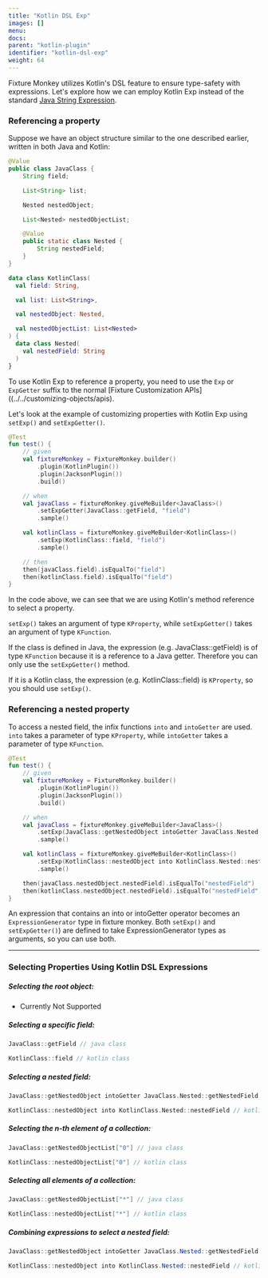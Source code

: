 ```yaml
---
title: "Kotlin DSL Exp"
images: []
menu:
docs:
parent: "kotlin-plugin"
identifier: "kotlin-dsl-exp"
weight: 64
---
```


Fixture Monkey utilizes Kotlin's DSL feature to ensure type-safety with expressions.
Let's explore how we can employ Kotlin Exp instead of the standard [Java String Expression](../../../customizing-objects/expressions).

### Referencing a property

Suppose we have an object structure similar to the one described earlier, written in both Java and Kotlin:

```java
@Value
public class JavaClass {
    String field;

    List<String> list;

    Nested nestedObject;

    List<Nested> nestedObjectList;

    @Value
    public static class Nested {
        String nestedField;
    }
}
```

```kotlin
data class KotlinClass(
  val field: String,

  val list: List<String>,

  val nestedObject: Nested,

  val nestedObjectList: List<Nested>
) {
  data class Nested(
    val nestedField: String
  )
}
```

To use Kotlin Exp to reference a property, you need to use the `Exp` or `ExpGetter` suffix to the normal [Fixture Customization APIs]((../../customizing-objects/apis).

Let's look at the example of customizing properties with Kotlin Exp using `setExp()` and `setExpGetter()`.

```kotlin
@Test
fun test() {
    // given
    val fixtureMonkey = FixtureMonkey.builder()
        .plugin(KotlinPlugin())
        .plugin(JacksonPlugin())
        .build()

    // when
    val javaClass = fixtureMonkey.giveMeBuilder<JavaClass>()
        .setExpGetter(JavaClass::getField, "field")
        .sample()

    val kotlinClass = fixtureMonkey.giveMeBuilder<KotlinClass>()
        .setExp(KotlinClass::field, "field")
        .sample()

    // then
    then(javaClass.field).isEqualTo("field")
    then(kotlinClass.field).isEqualTo("field")
}
```

In the code above, we can see that we are using Kotlin's method reference to select a property.

`setExp()` takes an argument of type `KProperty`, while `setExpGetter()` takes an argument of type `KFunction`.

If the class is defined in Java, the expression (e.g. JavaClass::getField) is of type `KFunction` because it is a reference to a Java getter.
Therefore you can only use the `setExpGetter()` method.

If it is a Kotlin class, the expression (e.g. KotlinClass::field) is `KProperty`, so you should use `setExp()`.

### Referencing a nested property

To access a nested field, the infix functions `into` and `intoGetter` are used.
`into` takes a parameter of type `KProperty`, while `intoGetter` takes a parameter of type `KFunction`.

```kotlin
@Test
fun test() {
    // given
    val fixtureMonkey = FixtureMonkey.builder()
        .plugin(KotlinPlugin())
        .plugin(JacksonPlugin())
        .build()

    // when
    val javaClass = fixtureMonkey.giveMeBuilder<JavaClass>()
        .setExp(JavaClass::getNestedObject intoGetter JavaClass.Nested::getNestedField, "nestedField")
        .sample()

    val kotlinClass = fixtureMonkey.giveMeBuilder<KotlinClass>()
        .setExp(KotlinClass::nestedObject into KotlinClass.Nested::nestedField, "nestedField")
        .sample()

    then(javaClass.nestedObject.nestedField).isEqualTo("nestedField")
    then(kotlinClass.nestedObject.nestedField).isEqualTo("nestedField")
}
```

An expression that contains an into or intoGetter operator becomes an `ExpressionGenerator` type in fixture monkey.
Both `setExp()` and `setExpGetter()`) are defined to take ExpressionGenerator types as arguments, so you can use both.

------------

### Selecting Properties Using Kotlin DSL Expressions

##### Selecting the root object:
- Currently Not Supported

##### Selecting a specific field:
```kotlin
JavaClass::getField // java class

KotlinClass::field // kotlin class
```

##### Selecting a nested field:
```kotlin
JavaClass::getNestedObject intoGetter JavaClass.Nested::getNestedField // java class

KotlinClass::nestedObject into KotlinClass.Nested::nestedField // kotlin class
```

##### Selecting the n-th element of a collection:
```kotlin
JavaClass::getNestedObjectList["0"] // java class

KotlinClass::nestedObjectList["0"] // kotlin class
```

##### Selecting all elements of a collection:
```kotlin
JavaClass::getNestedObjectList["*"] // java class

KotlinClass::nestedObjectList["*"] // kotlin class
```

##### Combining expressions to select a nested field:
```java
JavaClass::getNestedObject intoGetter JavaClass.Nested::getNestedField // java class

KotlinClass::nestedObject into KotlinClass.Nested::nestedField // kotlin class
```

